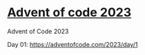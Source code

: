 # [Advent of code 2023](https://adventofcode.com/)

Advent of Code 2023

Day 01: https://adventofcode.com/2023/day/1
